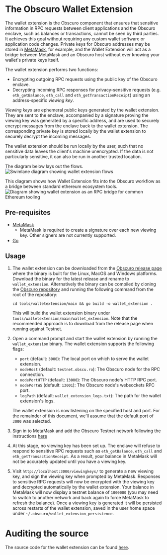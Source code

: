 # The Obscuro Wallet Extension

The wallet extension is the Obscuro component that ensures that sensitive information in RPC requests between client
applications and the Obscuro enclave, such as balances or transactions, cannot be seen by third parties. It
achieves this goal without requiring any custom wallet software or application code changes. Private keys for Obscuro
addresses may be stored in [MetaMask](https://metamask.io/), for example, and the Wallet Extension will act as a bridge 
between MetaMask and an Obscuro host without ever knowing your wallet's private keys itself.

The wallet extension performs two functions:

* Encrypting outgoing RPC requests using the public key of the Obscuro enclave.
* Decrypting incoming RPC responses for privacy-sensitive requests (e.g. `eth_getBalance`, `eth_call` and
  `eth_getTransactionReceipt`) using an address-specific _viewing key_.

_Viewing keys_ are ephemeral public keys generated by the wallet extension. They are sent to the enclave, accompanied
by a signature proving the viewing key was generated by a specific address, and are used to securely encrypt messages
from the enclave back to the wallet extension. The corresponding private key is stored locally by the wallet extension
to securely decrypt the incoming messages.

The wallet extension should be run locally by the user, such that no sensitive data leaves the client's machine
unencrypted. If the data is not particularly sensitive, it can also be run in another trusted location.

The diagram below lays out the flows.
![Swimlane diagram showing wallet extension flows](../../assets/images/swimlanes.png)

This diagram shows how Wallet Extension fits into the Obscuro workflow as a bridge between standard ethereum ecosystem
tools.
![Diagram showing wallet extension as an RPC bridge for common Ethereum tooling](../../assets/images/RPC-Interfaces.png)

## Pre-requisites

* [MetaMask](https://metamask.io/)
    * MetaMask is required to create a signature over each new viewing key. Other signers are not currently supported.
* [Go](https://go.dev/)

## Usage

1. The wallet extension can be downloaded from the [Obscuro release page](`https://github.com/obscuronet/go-obscuro/releases`) 
   where the binary is built for the Linux, MacOS and Windows platforms. Download the binary for the latest release and 
   rename to `wallet_extension`. Alternatively the binary can be compiled by cloning the 
   [Obscuro repository](https://github.com/obscuronet/go-obscuro) and running the following command from the root of 
   the repository:

   ```
   cd tools/walletextension/main && go build -o wallet_extension .
   ```

   This will build the wallet extension binary under `tools/walletextension/main/wallet_extension`. Note that the 
   recommended approach is to download from the release page when running against Testnet. 

2. Open a command prompt and start the wallet extension by running the `wallet_extension` binary. The wallet extension 
   supports the following flags:

   * `port` (default: `3000`): The local port on which to serve the wallet extension.
   * `nodeHost` (default: `testnet.obscu.ro`): The Obscuro node for the RPC connection.
   * `nodePortHTTP` (default: `13000`): The Obscuro node's HTTP RPC port.
   * `nodePortWS` (default: `13001`): The Obscuro node's websockets RPC port.
   * `logPath` (default: `wallet_extension_logs.txt`): The path for the wallet extension's logs.

   The wallet extension is now listening on the specified host and port. For the remainder of this document, we'll 
   assume that the default port of `3000` was selected.

3. Sign in to MetaMask and add the Obscuro Testnet network following the instructions [here](/wallet-extension/configure-metamask.html)

4. At this stage, no viewing key has been set up. The enclave will refuse to respond to sensitive RPC requests such 
   as `eth_getBalance`, `eth_call` and `eth_getTransactionReceipt`. As a result, your balance in MetaMask will not be 
   accurately updated until you have a viewing key.

5. Visit `http://localhost:3000/viewingkeys/` to generate a new viewing key, and sign the viewing key when prompted by
   MetaMask. Responses to sensitive RPC requests will now be encrypted with the viewing key and decrypted
   automatically by the wallet extension. Your balance in MetaMask will now display a testnet balance of `1000000` (you 
   may need to switch to another network and back again to force MetaMask to refresh the balance). Once a viewing key
   is generated it will be persisted across restarts of the wallet extension, saved in the user home space under 
   `~/.obscuro/wallet_extension_persistence`.

# Auditing the source

The source code for the wallet extension can be found [here](https://github.com/obscuronet/go-obscuro/tree/main/tools/walletextension).
